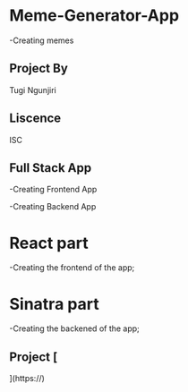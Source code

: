 # Meme-Generator-App
-Creating memes

## Project By
Tugi Ngunjiri

## Liscence
ISC

## Full Stack  App
-Creating Frontend App

-Creating Backend App


# React part
-Creating the frontend of the app;

# Sinatra part
-Creating the backened of the app;

## Project [
    
](https://)
